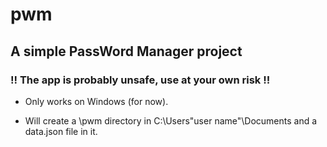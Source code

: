 # pwm
## A simple PassWord Manager project

### !! The app is probably unsafe, use at your own risk !!

- Only works on Windows (for now).

- Will create a \pwm directory in C:\Users\"user name"\Documents and a data.json file in it.
